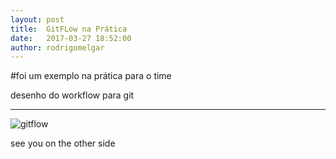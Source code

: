 ```yaml
---
layout: post
title:  GitFLow na Prática
date:   2017-03-27 18:52:00
author: rodrigomelgar
---
```

#foi um exemplo na prática para o time

desenho do workflow para git

***


![gitflow](http://engenharia.accesstage.com.br/images/git_flow.jpg)

see you on the other side
